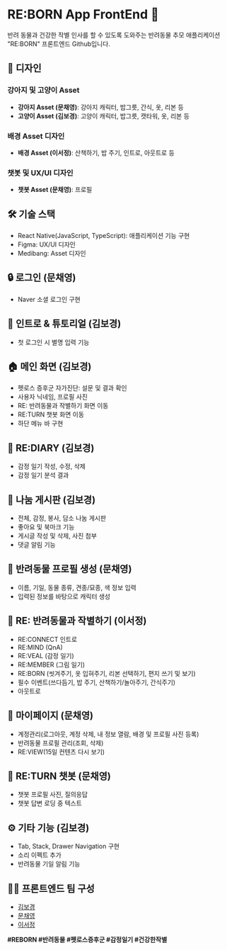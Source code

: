# RE:BORN App FrontEnd 🐾

반려 동물과 건강한 작별 인사를 할 수 있도록 도와주는 반려동물 추모 애플리케이션 "RE:BORN" 프론트엔드 Github입니다.

## 🎨 디자인
### 강아지 및 고양이 Asset
- **강아지 Asset (문채영)**: 강아지 캐릭터, 밥그릇, 간식, 옷, 리본 등
- **고양이 Asset (김보경)**: 고양이 캐릭터, 밥그릇, 캣타워, 옷, 리본 등

### 배경 Asset 디자인
- **배경 Asset (이서정)**: 산책하기, 밥 주기, 인트로, 아웃트로 등

### 챗봇 및 UX/UI 디자인
- **챗봇 Asset (문채영)**: 프로필

## 🛠 기술 스택
- React Native(JavaScript, TypeScript): 애플리케이션 기능 구현
- Figma: UX/UI 디자인
- Medibang: Asset 디자인

## 🔒 로그인 (문채영)
- Naver 소셜 로그인 구현

## 🌟 인트로 & 튜토리얼 (김보경)
- 첫 로그인 시 별명 입력 기능

## 🏠 메인 화면 (김보경)
- 펫로스 증후군 자가진단: 설문 및 결과 확인
- 사용자 닉네임, 프로필 사진
- RE: 반려동물과 작별하기 화면 이동
- RE:TURN 챗봇 화면 이동
- 하단 메뉴 바 구현

## 📓 RE:DIARY (김보경)
- 감정 일기 작성, 수정, 삭제
- 감정 일기 분석 결과

## 💬 나눔 게시판 (김보경)
- 전체, 감정, 봉사, 담소 나눔 게시판
- 좋아요 및 북마크 기능
- 게시글 작성 및 삭제, 사진 첨부
- 댓글 알림 기능

## 🐶 반려동물 프로필 생성 (문채영)
- 이름, 기일, 동물 종류, 견종/묘종, 색 정보 입력
- 입력된 정보를 바탕으로 캐릭터 생성

## 🌈 RE: 반려동물과 작별하기 (이서정)
- RE:CONNECT 인트로
- RE:MIND (QnA)
- RE:VEAL (감정 일기)
- RE:MEMBER (그림 일기)
- RE:BORN (씻겨주기, 옷 입혀주기, 리본 선택하기, 편지 쓰기 및 보기)
- 필수 이벤트(쓰다듬기, 밥 주기, 산책하기/놀아주기, 간식주기)
- 아웃트로

## 🙋 마이페이지 (문채영)
- 계정관리(로그아웃, 계정 삭제, 내 정보 열람, 배경 및 프로필 사진 등록)
- 반려동물 프로필 관리(조회, 삭제)
- RE:VIEW(15일 컨텐츠 다시 보기)

## 🤖 RE:TURN 챗봇 (문채영)
- 챗봇 프로필 사진, 질의응답
- 챗봇 답변 로딩 중 텍스트

## ⚙️ 기타 기능 (김보경)
- Tab, Stack, Drawer Navigation 구현
- 소리 이펙트 추가
- 반려동물 기일 알림 기능

## 👩‍💻 프론트엔드 팀 구성
- [김보경](https://github.com/kimbodle)
- [문채영](https://github.com/mcy0325)
- [이서정](https://github.com/girin-sj) 

**#REBORN #반려동물 #펫로스증후군 #감정일기 #건강한작별** 


